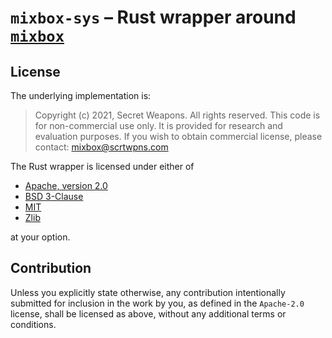# `mixbox-sys` – Rust wrapper around [`mixbox`](https://github.com/scrtwpns/pigment-mixing)

## License

The underlying implementation is:

> Copyright (c) 2021, Secret Weapons. All rights reserved.
> This code is for non-commercial use only. It is provided for research and
> evaluation purposes.
> If you wish to obtain commercial license, please contact: mixbox@scrtwpns.com

The Rust wrapper is licensed under either of

* [Apache, version 2.0](http://www.apache.org/licenses/LICENSE-2.0)
* [BSD 3-Clause](https://opensource.org/licenses/BSD-3-Clause)
* [MIT](http://opensource.org/licenses/MIT)
* [Zlib](https://opensource.org/licenses/Zlib)

at your option.

## Contribution

Unless you explicitly state otherwise, any contribution intentionally submitted
for inclusion in the work by you, as defined in the `Apache-2.0` license, shall
be licensed as above, without any additional terms or conditions.